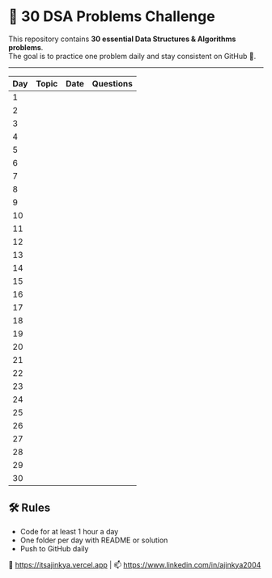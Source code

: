 # 📘 30 DSA Problems Challenge

This repository contains **30 essential Data Structures & Algorithms problems**.  
The goal is to practice one problem daily and stay consistent on GitHub 🚀.

---



| Day | Topic        | Date        | Questions                                                                               |
|-----|--------------|------------ |---------------------------------------------------------------------------------------- |
|  1  |              |             |                                                                                         |
|  2  |              |             |                                                                                         |
|  3  |              |             |                                                                                         |
|  4  |              |             |                                                                                         |
|  5  |              |             |                                                                                         |
|  6  |              |             |                                                                                         |
|  7  |              |             |                                                                                         |
|  8  |              |             |                                                                                         |
|  9  |              |             |                                                                                         |
| 10  |              |             |                                                                                         |
| 11  |              |             |                                                                                         |
| 12  |              |             |                                                                                         |
| 13  |              |             |                                                                                         |
| 14  |              |             |                                                                                         |
| 15  |              |             |                                                                                         |
| 16  |              |             |                                                                                         |
| 17  |              |             |                                                                                         |
| 18  |              |             |                                                                                         |
| 19  |              |             |                                                                                         |
| 20  |              |             |                                                                                         |
| 21  |              |             |                                                                                         |
| 22  |              |             |                                                                                         |
| 23  |              |             |                                                                                         |
| 24  |              |             |                                                                                         |
| 25  |              |             |                                                                                         |
| 26  |              |             |                                                                                         |
| 27  |              |             |                                                                                         |
| 28  |              |             |                                                                                         |
| 29  |              |             |                                                                                         |
| 30  |              |             |                                                                                         |




## 🛠️ Rules

- Code for at least 1 hour a day
- One folder per day with README or solution
- Push to GitHub daily



🔗 https://itsajinkya.vercel.app | 📫 https://www.linkedin.com/in/ajinkya2004








